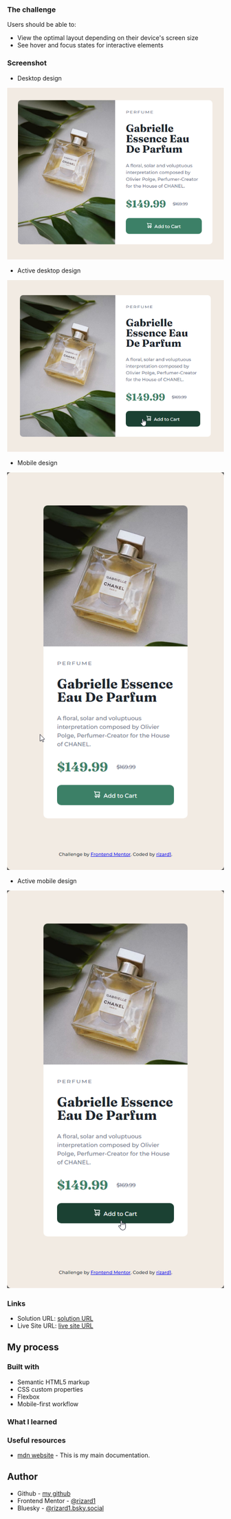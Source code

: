 ### The challenge

Users should be able to:

- View the optimal layout depending on their device's screen size
- See hover and focus states for interactive elements

### Screenshot

- Desktop design

![](./design/my-solution/desktop-design.png)

- Active desktop design

![](./design/my-solution/desktop-design-active.png)

- Mobile design

![](./design/my-solution/mobile-design.png)

- Active mobile design

![](./design/my-solution/mobile-design-active.png)

### Links

- Solution URL: [solution URL](https://github.com/rizard1/product-preview-card-component-main)
- Live Site URL: [live site URL](https://rizard1.github.io/product-preview-card-component-main/)

## My process

### Built with

- Semantic HTML5 markup
- CSS custom properties
- Flexbox
- Mobile-first workflow

### What I learned



### Useful resources

- [mdn website](https://developer.mozilla.org/en-US/docs/Web/CSS) - This is my main documentation.

## Author

- Github - [my github](https://github.com/rizard1)
- Frontend Mentor - [@rizard1](https://www.frontendmentor.io/profile/rizard1)
- Bluesky - [@rizard1.bsky.social](https://bsky.app/profile/rizard1.bsky.social)